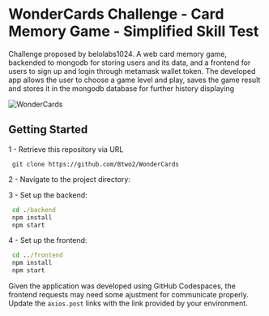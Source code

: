 # WonderCards Challenge - Card Memory Game - Simplified Skill Test

Challenge proposed by belolabs1024. A web card memory game, backended to mongodb for storing users and its data, and a frontend for users to sign up and login through metamask wallet token. The developed app allows the user to choose a game level and play, saves the game result and stores it in the mongodb database for further history displaying

![WonderCards](https://github.com/user-attachments/assets/a815e3de-74ea-4031-aec3-079e88b0d0f6)

## Getting Started

1 - Retrieve this repository via URL

 ```git
  git clone https://github.com/Btwo2/WonderCards
 ```

2 - Navigate to the project directory:

3 - Set up the backend:

 ```cmd
  cd ./backend
  npm install
  npm start
 ```

4 - Set up the frontend:

 ```cmd
  cd ../frontend
  npm install
  npm start
 ```

Given the application was developed using GitHub Codespaces, the frontend requests may need some ajustment for communicate properly. Update the ``axios.post`` links with the link provided by your environment.
 


